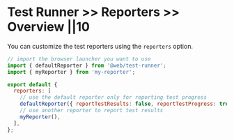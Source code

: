 # Test Runner >> Reporters >> Overview ||10

You can customize the test reporters using the `reporters` option.

```js
// import the browser launcher you want to use
import { defaultReporter } from '@web/test-runner';
import { myReporter } from 'my-reporter';

export default {
  reporters: [
    // use the default reporter only for reporting test progress
    defaultReporter({ reportTestResults: false, reportTestProgress: true }),
    // use another reporter to report test results
    myReporter(),
  ],
};
```
